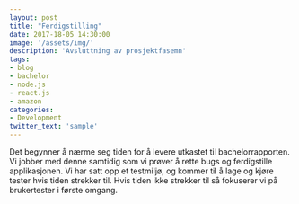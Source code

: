 ```yaml
---
layout: post
title: "Ferdigstilling"
date: 2017-18-05 14:30:00
image: '/assets/img/'
description: 'Avsluttning av prosjektfasemn'
tags: 
- blog
- bachelor
- node.js
- react.js
- amazon
categories:
- Development
twitter_text: 'sample'
---
```


Det begynner å nærme seg tiden for å levere utkastet til bachelorrapporten. Vi jobber med denne samtidig som vi prøver å rette bugs og ferdigstille applikasjonen.
Vi har satt opp et testmiljø, og kommer til å lage og kjøre tester hvis tiden strekker til. Hvis tiden ikke strekker til så fokuserer vi på brukertester i første omgang.
